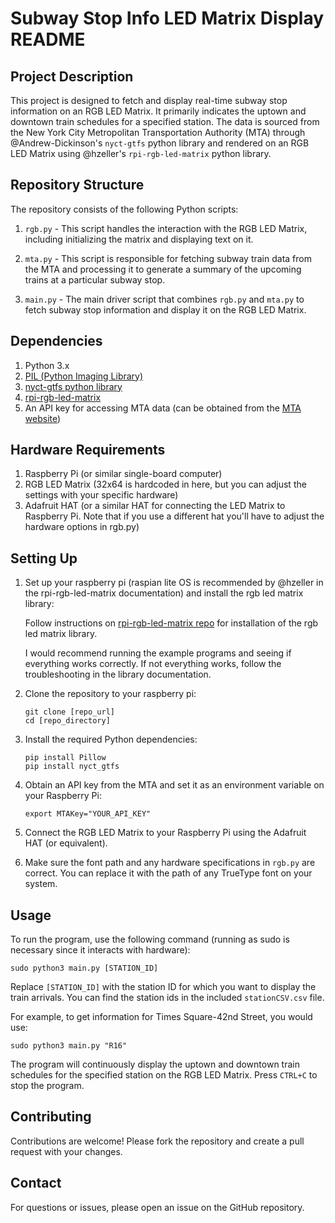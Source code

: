 # Subway Stop Info LED Matrix Display README

## Project Description

This project is designed to fetch and display real-time subway stop information on an RGB LED Matrix. It primarily indicates the uptown and downtown train schedules for a specified station. The data is sourced from the New York City Metropolitan Transportation Authority (MTA) through @Andrew-Dickinson's `nyct-gtfs` python library and rendered on an RGB LED Matrix using @hzeller's `rpi-rgb-led-matrix` python library.

## Repository Structure

The repository consists of the following Python scripts:

1. `rgb.py` - This script handles the interaction with the RGB LED Matrix, including initializing the matrix and displaying text on it.

2. `mta.py` - This script is responsible for fetching subway train data from the MTA and processing it to generate a summary of the upcoming trains at a particular subway stop.

3. `main.py` - The main driver script that combines `rgb.py` and `mta.py` to fetch subway stop information and display it on the RGB LED Matrix.

## Dependencies

1. Python 3.x
2. [PIL (Python Imaging Library)](https://pillow.readthedocs.io/en/stable/)
3. [nyct-gtfs python library](https://github.com/Andrew-Dickinson/nyct-gtfs)
3. [rpi-rgb-led-matrix](https://github.com/hzeller/rpi-rgb-led-matrix)
4. An API key for accessing MTA data (can be obtained from the [MTA website](https://api.mta.info/))

## Hardware Requirements

1. Raspberry Pi (or similar single-board computer)
2. RGB LED Matrix (32x64 is hardcoded in here, but you can adjust the settings with your specific hardware)
3. Adafruit HAT (or a similar HAT for connecting the LED Matrix to Raspberry Pi. Note that if you use a different hat you'll have to adjust the hardware options in rgb.py)

## Setting Up
1. Set up your raspberry pi (raspian lite OS is recommended by @hzeller in the rpi-rgb-led-matrix documentation) and install the rgb led matrix library:

    Follow instructions on [rpi-rgb-led-matrix repo](https://github.com/hzeller/rpi-rgb-led-matrix) for installation of the rgb led matrix library.
    
    I would recommend running the example programs and seeing if everything works correctly. If not everything works, follow the troubleshooting in the library documentation.


2. Clone the repository to your raspberry pi:

    ```
    git clone [repo_url]
    cd [repo_directory]
    ```

3. Install the required Python dependencies:

    ```
    pip install Pillow
    pip install nyct_gtfs
    ```


4. Obtain an API key from the MTA and set it as an environment variable on your Raspberry Pi:

    ```
    export MTAKey="YOUR_API_KEY"
    ```

5. Connect the RGB LED Matrix to your Raspberry Pi using the Adafruit HAT (or equivalent).

6. Make sure the font path and any hardware specifications in `rgb.py` are correct. You can replace it with the path of any TrueType font on your system.

## Usage

To run the program, use the following command (running as sudo is necessary since it interacts with hardware):


    sudo python3 main.py [STATION_ID]
    
Replace `[STATION_ID]` with the station ID for which you want to display the train arrivals. You can find the station ids in the included `stationCSV.csv` file.

For example, to get information for Times Square-42nd Street, you would use:

    sudo python3 main.py "R16"


The program will continuously display the uptown and downtown train schedules for the specified station on the RGB LED Matrix. Press `CTRL+C` to stop the program.

## Contributing

Contributions are welcome! Please fork the repository and create a pull request with your changes.


## Contact

For questions or issues, please open an issue on the GitHub repository.



